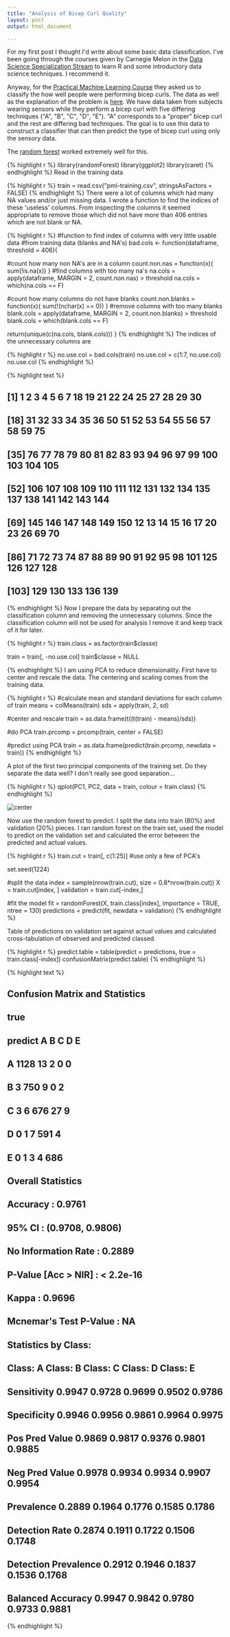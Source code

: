 ```yaml
---
title: "Analysis of Bicep Curl Quality"
layout: post
output: html_document

---
```


For my first post I thought I'd write about some basic data classification. I've been going through the courses given by Carnegie Melon in the [Data Science Specialization Stream](https://www.coursera.org/specialization/jhudatascience/1) to learn R and some 
introductory data science techniques. I recommend it. 

Anyway, for the [Practical Machine Learning Course](https://class.coursera.org/predmachlearn-006) they asked us to classify the how well people were performing bicep curls. The data as well as the explanation of the problem is [here](http://groupware.les.inf.puc-rio.br/har). We have data taken from subjects wearing sensors while they perform a bicep curl with five differing techniques ("A", "B", "C", "D", "E"). "A" corresponds to a "proper" bicep curl and the rest are differing bad techniques. The goal is to use this data to construct a classifier that can then predict the type of bicep curl using only the sensory data.   

The [random forest](http://cran.r-project.org/web/packages/randomForest/index.html) worked extremely well for this. 


{% highlight r %}
library(randomForest)
library(ggplot2)
library(caret)
{% endhighlight %}
Read in the training data

{% highlight r %}
train = read.csv("pml-training.csv", stringsAsFactors = FALSE)
{% endhighlight %}
There were a lot of columns which had many NA values and/or just missing data. I wrote a function to find the indices of these 'useless' columns. From inspecting the columns it seemed appropriate to remove those which did not have more than 406 entries which are not blank or NA.

{% highlight r %}
#function to find index of columns with very little usable data
#from training data (blanks and NA's)
bad.cols <- function(dataframe, threshold = 406){
  
  #count how many non NA's are in a column
  count.non.nas =  function(x){
    sum(!is.na(x)) 
  }
  #find columns with too many na's
  na.cols = apply(dataframe, MARGIN = 2, count.non.nas) > threshold
  na.cols = which(na.cols == F)
  
  #count how many columns do not have blanks
  count.non.blanks = function(x){
    sum(!(nchar(x) == 0))
  }
  #remove columns with too many blanks
  blank.cols = apply(dataframe, MARGIN = 2, count.non.blanks) > threshold
  blank.cols = which(blank.cols == F)
  
  return(unique(c(na.cols, blank.cols)))
}
{% endhighlight %}
The indices of the unnecessary columns are 

{% highlight r %}
no.use.col = bad.cols(train)
no.use.col = c(1:7, no.use.col)
no.use.col
{% endhighlight %}



{% highlight text %}
##   [1]   1   2   3   4   5   6   7  18  19  21  22  24  25  27  28  29  30
##  [18]  31  32  33  34  35  36  50  51  52  53  54  55  56  57  58  59  75
##  [35]  76  77  78  79  80  81  82  83  93  94  96  97  99 100 103 104 105
##  [52] 106 107 108 109 110 111 112 131 132 134 135 137 138 141 142 143 144
##  [69] 145 146 147 148 149 150  12  13  14  15  16  17  20  23  26  69  70
##  [86]  71  72  73  74  87  88  89  90  91  92  95  98 101 125 126 127 128
## [103] 129 130 133 136 139
{% endhighlight %}
Now I prepare the data by separating out the classification column and removing the unnecessary columns. Since the classification column will not be used for analysis I remove it and keep track of it for later.

{% highlight r %}
train.class = as.factor(train$classe)

train = train[, -no.use.col]
train$classe = NULL

{% endhighlight %}
I am
using PCA to reduce dimensionality. First have to center and rescale the data. The centering and scaling comes from the training data.

{% highlight r %}
#calculate mean and standard deviations for each column of train
means = colMeans(train)
sds = apply(train, 2, sd)

#center and rescale
train = as.data.frame(t((t(train) - means)/sds))

#do PCA
train.prcomp = prcomp(train, center = FALSE)

#predict using PCA
train = as.data.frame(predict(train.prcomp, newdata = train))
{% endhighlight %}

A plot of the first two principal components of the training set. Do they separate 
the data well? I don't really see good separation...

{% highlight r %}
qplot(PC1, PC2, data = train, colour = train.class)
{% endhighlight %}

![center](/../figs/2014-10-30-Fit-Analysis/unnamed-chunk-7-1.png) 


Now use the random forest to predict. I split the data into train (80%) and validation (20%) pieces. I ran random forest on the train set, used the model to predict on the validation set and calculated the error between the predicted and actual values.


{% highlight r %}
train.cut = train[, c(1:25)] #use only a few of PCA's

set.seed(1224)

#split the data
index = sample(nrow(train.cut), size = 0.8*nrow(train.cut))
X = train.cut[index, ]
validation = train.cut[-index,]

#fit the model
fit = randomForest(X, train.class[index],
               importance = TRUE, ntree = 130)
predictions = predict(fit, newdata = validation)
{% endhighlight %}

Table of predictions on validation set against actual values and calculated cross-tabulation of observed and predicted classed.

{% highlight r %}
predict.table = table(predict = predictions, true = train.class[-index])
confusionMatrix(predict.table)
{% endhighlight %}



{% highlight text %}
## Confusion Matrix and Statistics
## 
##        true
## predict    A    B    C    D    E
##       A 1128   13    2    0    0
##       B    3  750    9    0    2
##       C    3    6  676   27    9
##       D    0    1    7  591    4
##       E    0    1    3    4  686
## 
## Overall Statistics
##                                           
##                Accuracy : 0.9761          
##                  95% CI : (0.9708, 0.9806)
##     No Information Rate : 0.2889          
##     P-Value [Acc > NIR] : < 2.2e-16       
##                                           
##                   Kappa : 0.9696          
##  Mcnemar's Test P-Value : NA              
## 
## Statistics by Class:
## 
##                      Class: A Class: B Class: C Class: D Class: E
## Sensitivity            0.9947   0.9728   0.9699   0.9502   0.9786
## Specificity            0.9946   0.9956   0.9861   0.9964   0.9975
## Pos Pred Value         0.9869   0.9817   0.9376   0.9801   0.9885
## Neg Pred Value         0.9978   0.9934   0.9934   0.9907   0.9954
## Prevalence             0.2889   0.1964   0.1776   0.1585   0.1786
## Detection Rate         0.2874   0.1911   0.1722   0.1506   0.1748
## Detection Prevalence   0.2912   0.1946   0.1837   0.1536   0.1768
## Balanced Accuracy      0.9947   0.9842   0.9780   0.9733   0.9881
{% endhighlight %}
